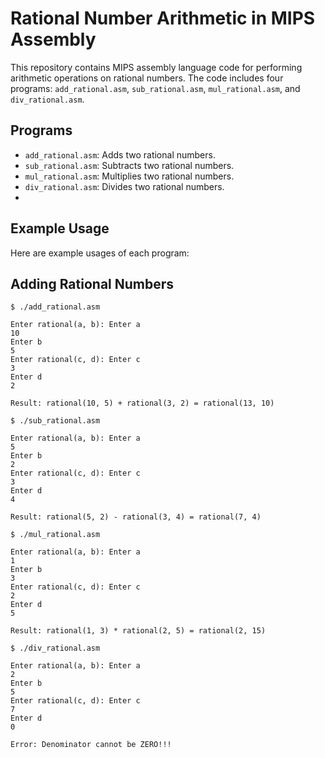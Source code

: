 # Rational Number Arithmetic in MIPS Assembly

This repository contains MIPS assembly language code for performing arithmetic operations on rational numbers. The code includes four programs: `add_rational.asm`, `sub_rational.asm`, `mul_rational.asm`, and `div_rational.asm`.

## Programs

- `add_rational.asm`: Adds two rational numbers.
- `sub_rational.asm`: Subtracts two rational numbers.
- `mul_rational.asm`: Multiplies two rational numbers.
- `div_rational.asm`: Divides two rational numbers.
- 
## Example Usage

Here are example usages of each program:

## Adding Rational Numbers

```assembly
$ ./add_rational.asm

Enter rational(a, b): Enter a
10
Enter b
5
Enter rational(c, d): Enter c
3
Enter d
2

Result: rational(10, 5) + rational(3, 2) = rational(13, 10)

$ ./sub_rational.asm

Enter rational(a, b): Enter a
5
Enter b
2
Enter rational(c, d): Enter c
3
Enter d
4

Result: rational(5, 2) - rational(3, 4) = rational(7, 4)

$ ./mul_rational.asm

Enter rational(a, b): Enter a
1
Enter b
3
Enter rational(c, d): Enter c
2
Enter d
5

Result: rational(1, 3) * rational(2, 5) = rational(2, 15)

$ ./div_rational.asm

Enter rational(a, b): Enter a
2
Enter b
5
Enter rational(c, d): Enter c
7
Enter d
0

Error: Denominator cannot be ZERO!!!
